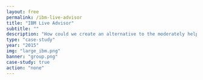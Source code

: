 ```yaml
---
layout: free
permalink: /ibm-live-advisor
title: "IBM Live Advisor"
subtitle: ""
description: "How could we create an alternative to the moderately helpful and mildly annoying 'Live Chat' on IBM product pages?<br><br> As an intern, I was part of a large team that did prototyping and UX research for IBM's Live Advisor."
type: "case-study"
year: "2015"
img: "large_ibm.png"
banner: "group.png"
case-study: true
action: "none"
---
```

